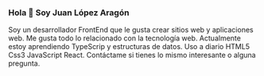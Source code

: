 ### Hola 👋 Soy Juan López Aragón

Soy un desarrollador FrontEnd que le gusta crear sitios web y aplicaciones web. Me gusta todo lo relacionado con la tecnología web. Actualmente estoy aprendiendo TypeScrip y estructuras de datos. Uso a diario HTML5 Css3 JavaScript React. Contáctame si tienes lo mismo interesante o alguna pregunta.



<!--
**Lopez089/lopez089** is a ✨ _special_ ✨ repository because its `README.md` (this file) appears on your GitHub profile.

Here are some ideas to get you started:

- 🔭 I’m currently working on ...
- 🌱 I’m currently learning ...
- 👯 I’m looking to collaborate on ...
- 🤔 I’m looking for help with ...
- 💬 Ask me about ...
- 📫 How to reach me: ...
- 😄 Pronouns: ...
- ⚡ Fun fact: ...
-->
